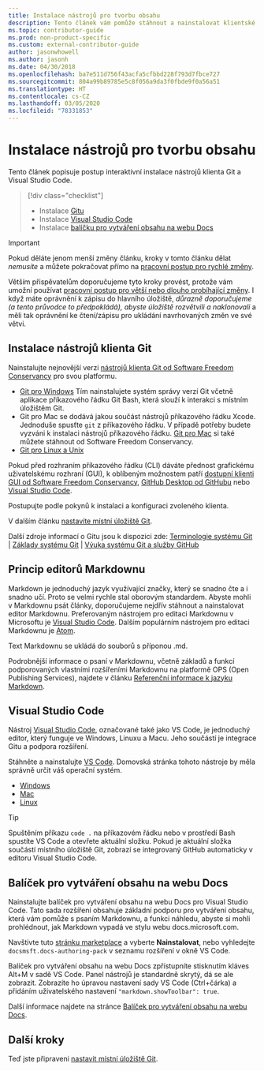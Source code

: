 ```yaml
---
title: Instalace nástrojů pro tvorbu obsahu
description: Tento článek vám pomůže stáhnout a nainstalovat klientské nástroje, které jsou potřeba pro Git a úpravy souborů markdownu.
ms.topic: contributor-guide
ms.prod: non-product-specific
ms.custom: external-contributor-guide
author: jasonwhowell
ms.author: jasonh
ms.date: 04/30/2018
ms.openlocfilehash: ba7e511d756f43acfa5cfbbd228f793d7fbce727
ms.sourcegitcommit: 804a99b89785e5c8f056a9da3f0fbde9f0a56a51
ms.translationtype: HT
ms.contentlocale: cs-CZ
ms.lasthandoff: 03/05/2020
ms.locfileid: "78331853"
---
```

# <a name="install-content-authoring-tools"></a>Instalace nástrojů pro tvorbu obsahu

Tento článek popisuje postup interaktivní instalace nástrojů klienta Git a Visual Studio Code.
> [!div class="checklist"]
> * Instalace [Gitu](https://git-scm.com/)
> * Instalace [Visual Studio Code](https://code.visualstudio.com/)
> * Instalace [balíčku pro vytváření obsahu na webu Docs](https://marketplace.visualstudio.com/items?itemName=docsmsft.docs-authoring-pack)

>[!IMPORTANT]
> Pokud děláte jenom menší změny článku, kroky v tomto článku dělat *nemusíte* a můžete pokračovat přímo na [pracovní postup pro rychlé změny](index.md#quick-edits-to-existing-documents).
>
> Větším přispěvatelům doporučujeme tyto kroky provést, protože vám umožní používat [pracovní postup pro větší nebo dlouho probíhající změny](how-to-write-workflows-major.md). I když máte oprávnění k zápisu do hlavního úložiště, *důrazně doporučujeme (a tento průvodce to předpokládá), abyste úložiště rozvětvili a naklonovali* a měli tak oprávnění ke čtení/zápisu pro ukládání navrhovaných změn ve své větvi.

## <a name="install-git-client-tools"></a>Instalace nástrojů klienta Git 

 Nainstalujte nejnovější verzi [nástrojů klienta Git od Software Freedom Conservancy](https://git-scm.com/download/) pro svou platformu. 

* [Git pro Windows](https://git-scm.com/download/win) Tím nainstalujete systém správy verzí Git včetně aplikace příkazového řádku Git Bash, která slouží k interakci s místním úložištěm Git.
* Git pro Mac se dodává jakou součást nástrojů příkazového řádku Xcode. Jednoduše spusťte `git` z příkazového řádku. V případě potřeby budete vyzváni k instalaci nástrojů příkazového řádku. [Git pro Mac](https://git-scm.com/download/mac) si také můžete stáhnout od Software Freedom Conservancy.
* [Git pro Linux a Unix](https://git-scm.com/download/linux)

Pokud před rozhraním příkazového řádku (CLI) dáváte přednost grafickému uživatelskému rozhraní (GUI), k oblíbeným možnostem patří [dostupní klienti GUI od Software Freedom Conservancy](https://git-scm.com/downloads/guis), [GitHub Desktop od GitHubu](https://desktop.github.com/) nebo [Visual Studio Code](https://www.visualstudio.com/products/code-vs.aspx).

Postupujte podle pokynů k instalaci a konfiguraci zvoleného klienta.

V dalším článku [nastavíte místní úložiště Git](get-started-setup-local.md).

   Další zdroje informací o Gitu jsou k dispozici zde: [Terminologie systému Git](https://help.github.com/articles/github-glossary) | [Základy systému Git](https://git-scm.com/book/en/v2/Getting-Started-Git-Basics) | [Výuka systému Git a služby GitHub](https://help.github.com/articles/good-resources-for-learning-git-and-github/)

## <a name="understand-markdown-editors"></a>Princip editorů Markdownu

Markdown je jednoduchý jazyk využívající značky, který se snadno čte a i snadno učí. Proto se velmi rychle stal oborovým standardem. Abyste mohli v Markdownu psát články, doporučujeme nejdřív stáhnout a nainstalovat editor Markdownu.  Preferovaným nástrojem pro editaci Markdownu v Microsoftu je [Visual Studio Code](https://code.visualstudio.com/). Dalším populárním nástrojem pro editaci Markdownu je [Atom](https://atom.io).

Text Markdownu se ukládá do souborů s příponou .md.

Podrobnější informace o psaní v Markdownu, včetně základů a funkcí podporovaných vlastními rozšířeními Markdownu na platformě OPS (Open Publishing Services), najdete v článku [Referenční informace k jazyku Markdown](markdown-reference.md).

## <a name="visual-studio-code"></a>Visual Studio Code

Nástroj [Visual Studio Code](https://code.visualstudio.com/), označované také jako VS Code, je jednoduchý editor, který funguje ve Windows, Linuxu a Macu. Jeho součástí je integrace Gitu a podpora rozšíření.

Stáhněte a nainstalujte [VS Code](https://code.visualstudio.com/). Domovská stránka tohoto nástroje by měla správně určit váš operační systém.

- [Windows](https://code.visualstudio.com/docs/setup/windows)
- [Mac](https://code.visualstudio.com/docs/setup/mac)
- [Linux](https://code.visualstudio.com/docs/setup/linux)

> [!TIP]
> Spuštěním příkazu `code .` na příkazovém řádku nebo v prostředí Bash spustíte VS Code a otevřete aktuální složku. Pokud je aktuální složka součástí místního úložiště Git, zobrazí se integrovaný GitHub automaticky v editoru Visual Studio Code.

## <a name="docs-authoring-pack"></a>Balíček pro vytváření obsahu na webu Docs
Nainstalujte balíček pro vytváření obsahu na webu Docs pro Visual Studio Code. Tato sada rozšíření obsahuje základní podporu pro vytváření obsahu, která vám pomůže s psaním Markdownu, a funkci náhledu, abyste si mohli prohlédnout, jak Markdown vypadá ve stylu webu docs.microsoft.com.

   Navštivte tuto [stránku marketplace](https://marketplace.visualstudio.com/items?itemName=docsmsft.docs-authoring-pack) a vyberte **Nainstalovat**, nebo vyhledejte `docsmsft.docs-authoring-pack` v seznamu rozšíření v okně VS Code. 

   Balíček pro vytváření obsahu na webu Docs zpřístupníte stisknutím kláves Alt+M v sadě VS Code. Panel nástrojů je standardně skrytý, dá se ale zobrazit. Zobrazíte ho úpravou nastavení sady VS Code (Ctrl+čárka) a přidáním uživatelského nastavení `"markdown.showToolbar": true`.

   Další informace najdete na stránce [Balíček pro vytváření obsahu na webu Docs](how-to-write-docs-auth-pack.md).


## <a name="next-steps"></a>Další kroky

Teď jste připraveni [nastavit místní úložiště Git](get-started-setup-local.md).
